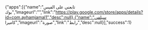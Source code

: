 {"apps":[{"name":"تابعني على الفيس بوك","imageurl":"","link":"https://play.google.com/store/apps/details?id=com.ayhamjamal1","desc":null},{"name":"سيلفي كاميرا","imageurl":"صورة","link":"رابط","desc":null}],"success":1}
